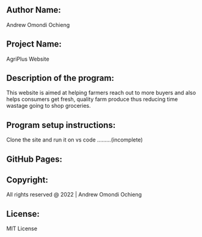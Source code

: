 ## Author Name:
Andrew Omondi Ochieng

## Project Name:
AgriPlus Website

## Description of the program:
This website is aimed at helping farmers reach out to more buyers and also helps consumers get fresh, quality farm produce thus reducing time wastage going to shop groceries.

## Program setup instructions:
Clone the site and run it on vs code .........(incomplete)

## GitHub Pages:


## Copyright:
All rights reserved @ 2022 | Andrew Omondi Ochieng

## License:
MIT License

